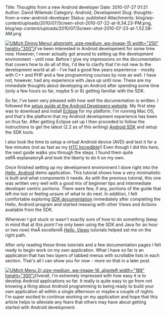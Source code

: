 Title: Thoughts from a new Android developer
Date: 2010-07-27 01:21
Author: David Wilemski
Category: Android, Development
Slug: thoughts-from-a-new-android-developer
Status: published
Attachments: blog/wp-content/uploads/2010/07/Screen-shot-2010-07-22-at-9.34.23-PM.png, blog/wp-content/uploads/2010/07/Screen-shot-2010-07-23-at-1.52.58-AM.png

[![](http://oromis.davidwilemski.com/blog/wp-content/uploads/2010/07/Screen-shot-2010-07-22-at-9.34.23-PM-250x300.png "UMich Dining Menu"){.alignright
.size-medium .wp-image-15 width="250"
height="300"}](http://oromis.davidwilemski.com/blog/wp-content/uploads/2010/07/Screen-shot-2010-07-22-at-9.34.23-PM.png)I\'ve
been interested in Android development for some time now. However, I
never actually got around to setting up the development environment -
until now. Before I give my impressions on the documentation that covers
how to do all of this, I\'d like to clarify that I\'m not new to the
development world at all - I\'ve had a good few years experience -
mostly with C++ and PHP and a few programming courses by now as well. I
have not, however, had any experience with Java up until now. These are
my immediate thoughts about developing on Android after spending some
time (only a few hours so far, maybe 5 or 6) getting familiar with the
SDK.

So far, I\'ve been very pleased with how well the documentation is
written. I followed the [setup guide at the Android Developers
website](http://developer.android.com/sdk/installing.html). My first
step was to download and install
[Eclipse](http://www.eclipse.org/downloads/) for my platform. I\'m
running Mac OS, and that\'s the platform that my Android development
experience has been on thus far. After getting Eclipse set up I then
proceded to follow the instructions to get the latest (2.2 as of this
writing) [Android SDK](http://developer.android.com/sdk/index.html) and
setup the SDK tools.

I also took the time to setup a virtual Android device (AVD) and test it
for a few minutes (not as fast as my [HTC
Incredible](http://www.htc.com/us/products/droid-incredible-verizon#tech-specs)!)
Even though I did this here, the next guide walks you through the steps.
I found them quite selfÂ explanatoryÂ and took the liberty to do it on
my own.

Once finished setting up my development environment I dove right into
the [Hello,
Android](http://developer.android.com/guide/tutorials/hello-world.html)
demo application. This tutorial shows how a very minimalistic is built
and what components it needs. As with the previous tutorial, this one
was written very well with a good mix of beginner tips and intermediate
developer centric portions. There were few, if any, portions of the
guide that left me lost or feeling unsure of what to do next. In
addition, I felt comfortable exploring [SDK
documentation](http://developer.android.com/reference/packages.html)
immediately after completing the Hello, Android program and started
messing with other Views and Actions available from the SDK.

Whenever I got stuck or wasn\'t exactly sure of how to do something
(keep in mind that at this point I\'ve only been using the SDK and Java
for an hour or two now) theÂ excellentÂ [Hello,
Views](http://developer.android.com/resources/tutorials/views/index.html)
tutorials helped set me on the right path.

After only reading those three tutorials and a few documentation pages I
felt ready to begin work on my own application. What I have so far is an
application that has two layers of tabbed menus with scrollable lists in
each section. That\'s all I can show you for now - more on that in a
later post.

[![](http://oromis.davidwilemski.com/blog/wp-content/uploads/2010/07/Screen-shot-2010-07-23-at-1.52.58-AM-188x300.png "UMich Menu 2"){.size-medium
.wp-image-16 .alignleft width="188"
height="300"}](http://oromis.davidwilemski.com/blog/wp-content/uploads/2010/07/Screen-shot-2010-07-23-at-1.52.58-AM.png)Overall,
I\'m extremely impressed with how easy it is to develop Android
applications so far. It really is quite easy to go from not knowing a
thing about Android programming to being ready to build your own
application all within a single afternoon or maybe a couple of nights.
I\'m super excited to continue working on my application and hope that
this article helps to alleviate any fears that others may have about
getting started with Android development.
